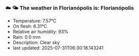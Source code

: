 ### ☁️ 🌤️  The weather in Florianópolis is: Florianópolis

- Temperature: 7.57°C
- On flesh: 6.31°C
- Relative air humidity: 93%
- Rain: 0.0 mm
- Description: Clear sky
- last updated: 2025-07-31T06:30:18.143241
